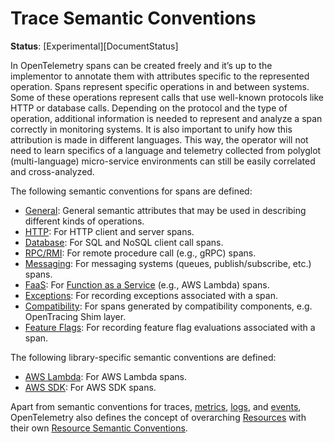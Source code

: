 # Trace Semantic Conventions

**Status**: [Experimental][DocumentStatus]

In OpenTelemetry spans can be created freely and it’s up to the implementor to
annotate them with attributes specific to the represented operation. Spans
represent specific operations in and between systems. Some of these operations
represent calls that use well-known protocols like HTTP or database calls.
Depending on the protocol and the type of operation, additional information
is needed to represent and analyze a span correctly in monitoring systems. It is
also important to unify how this attribution is made in different languages.
This way, the operator will not need to learn specifics of a language and
telemetry collected from polyglot (multi-language) micro-service environments
can still be easily correlated and cross-analyzed.

The following semantic conventions for spans are defined:

* [General](general-attributes.md): General semantic attributes that may be used in describing different kinds of operations.
* [HTTP](/specification/http/http-spans.md): For HTTP client and server spans.
* [Database](/specification/database/database-spans.md): For SQL and NoSQL client call spans.
* [RPC/RMI](/specification/trace/semantic_conventions/rpc.md): For remote procedure call (e.g., gRPC) spans.
* [Messaging](/specification/trace/semantic_conventions/messaging.md): For messaging systems (queues, publish/subscribe, etc.) spans.
* [FaaS](/specification/faas/faas-spans.md): For [Function as a Service](https://en.wikipedia.org/wiki/Function_as_a_service) (e.g., AWS Lambda) spans.
* [Exceptions](/specification/exceptions/exceptions-spans.md): For recording exceptions associated with a span.
* [Compatibility](trace-compatibility.md): For spans generated by compatibility components, e.g. OpenTracing Shim layer.
* [Feature Flags](/specification/feature-flags/feature-flags-spans.md): For recording feature flag evaluations associated with a span.

The following library-specific semantic conventions are defined:

* [AWS Lambda](/specification/faas/aws-lambda.md): For AWS Lambda spans.
* [AWS SDK](/specification/cloud-providers/aws-sdk.md): For AWS SDK spans.

Apart from semantic conventions for traces, [metrics](metrics-general.md), [logs](logs-general.md), and [events](events-general.md),
OpenTelemetry also defines the concept of overarching [Resources](https://github.com/open-telemetry/opentelemetry-specification/tree/v1.21.0/specification/resource/sdk.md) with their own
[Resource Semantic Conventions](/specification/resource/semantic_conventions/README.md).
